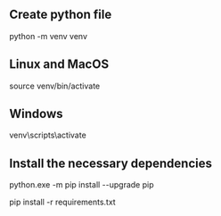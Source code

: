 ## Create python file
python -m venv venv

## Linux and MacOS
source venv/bin/activate

## Windows
venv\scripts\activate

## Install the necessary dependencies
python.exe -m pip install --upgrade pip 

pip install -r requirements.txt

